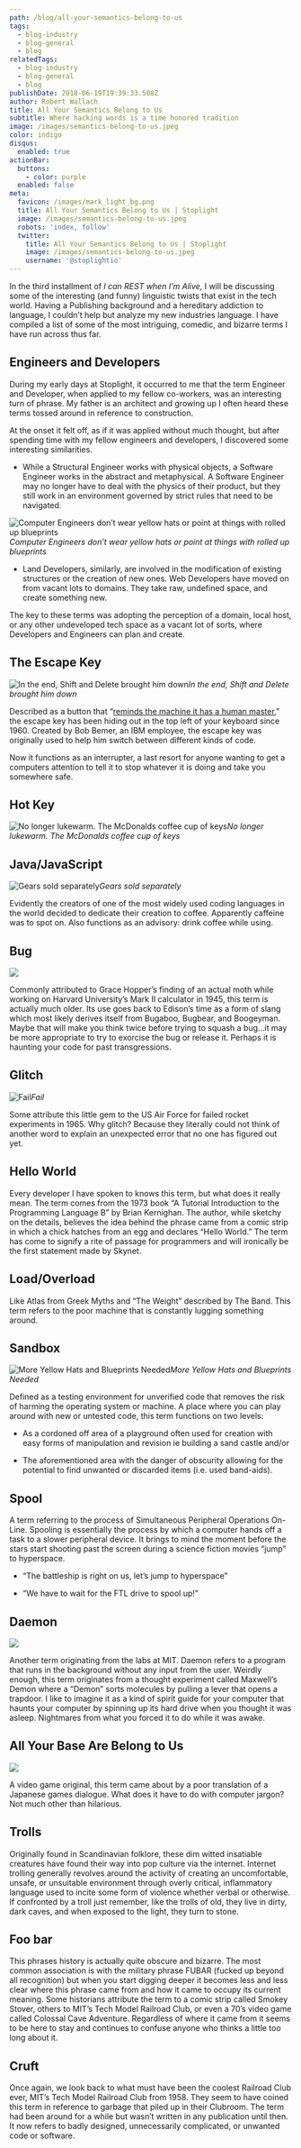 ```yaml
---
path: /blog/all-your-semantics-belong-to-us
tags:
  - blog-industry
  - blog-general
  - blog
relatedTags:
  - blog-industry
  - blog-general
  - blog
publishDate: 2018-06-19T19:39:33.508Z
author: Robert Wallach
title: All Your Semantics Belong to Us
subtitle: Where hacking words is a time honored tradition
image: /images/semantics-belong-to-us.jpeg
color: indigo
disqus:
  enabled: true
actionBar:
  buttons:
    - color: purple
  enabled: false
meta:
  favicon: /images/mark_light_bg.png
  title: All Your Semantics Belong to Us | Stoplight
  image: /images/semantics-belong-to-us.jpeg
  robots: 'index, follow'
  twitter:
    title: All Your Semantics Belong to Us | Stoplight
    image: /images/semantics-belong-to-us.jpeg
    username: '@stoplightio'
---
```

In the third installment of *I can REST when I’m Alive,* I will be discussing some of the interesting (and funny) linguistic twists that exist in the tech world. Having a Publishing background and a hereditary addiction to language, I couldn’t help but analyze my new industries language. I have compiled a list of some of the most intriguing, comedic, and bizarre terms I have run across thus far.

## Engineers and Developers

During my early days at Stoplight, it occurred to me that the term Engineer and Developer, when applied to my fellow co-workers, was an interesting turn of phrase. My father is an architect and growing up I often heard these terms tossed around in reference to construction.

At the onset it felt off, as if it was applied without much thought, but after spending time with my fellow engineers and developers, I discovered some interesting similarities.

* While a Structural Engineer works with physical objects, a Software Engineer works in the abstract and metaphysical. A Software Engineer may no longer have to deal with the physics of their product, but they still work in an environment governed by strict rules that need to be navigated.

![Computer Engineers don’t wear yellow hats or point at things with rolled up blueprints](https://cdn-images-1.medium.com/max/2000/1*XJgMM76kHbhnndOscZrYDg.png)*Computer Engineers don’t wear yellow hats or point at things with rolled up blueprints*

* Land Developers, similarly, are involved in the modification of existing structures or the creation of new ones. Web Developers have moved on from vacant lots to domains. They take raw, undefined space, and create something new.

The key to these terms was adopting the perception of a domain, local host, or any other undeveloped tech space as a vacant lot of sorts, where Developers and Engineers can plan and create.

## The Escape Key

![In the end, Shift and Delete brought him down](https://cdn-images-1.medium.com/max/2000/1*loRcJRQEzuOqPv7vwEughg.jpeg)*In the end, Shift and Delete brought him down*

Described as a button that “[reminds the machine it has a human master](http://www.nytimes.com/2012/10/07/magazine/who-made-that-escape-key.html),” the escape key has been hiding out in the top left of your keyboard since 1960. Created by Bob Bemer, an IBM employee, the escape key was originally used to help him switch between different kinds of code.

Now it functions as an interrupter, a last resort for anyone wanting to get a computers attention to tell it to stop whatever it is doing and take you somewhere safe.

## Hot Key

![No longer lukewarm. The McDonalds coffee cup of keys](https://cdn-images-1.medium.com/max/2000/1*H0QFfthMVagbCN_P9rRhPw.jpeg)*No longer lukewarm. The McDonalds coffee cup of keys*

## Java/JavaScript

![Gears sold separately](https://cdn-images-1.medium.com/max/2000/1*nOyZAagww2aY_fVATpBF1Q.jpeg)*Gears sold separately*

Evidently the creators of one of the most widely used coding languages in the world decided to dedicate their creation to coffee. Apparently caffeine was to spot on. Also functions as an advisory: drink coffee while using.

## Bug

![](https://cdn-images-1.medium.com/max/2000/1*2tG8Mb1KufdcpJl4L1EWIA.jpeg)

Commonly attributed to Grace Hopper’s finding of an actual moth while working on Harvard University’s Mark II calculator in 1945, this term is actually much older. Its use goes back to Edison’s time as a form of slang which most likely derives itself from Bugaboo, Bugbear, and Boogeyman. Maybe that will make you think twice before trying to squash a bug…it may be more appropriate to try to exorcise the bug or release it. Perhaps it is haunting your code for past transgressions.

## Glitch

![Fail](https://cdn-images-1.medium.com/max/2000/1*z-w4ZFU1f772ZEAq7Siakw.gif)*Fail*

Some attribute this little gem to the US Air Force for failed rocket experiments in 1965. Why glitch? Because they literally could not think of another word to explain an unexpected error that no one has figured out yet.

## Hello World

Every developer I have spoken to knows this term, but what does it really mean. The term comes from the 1973 book “A Tutorial Introduction to the Programming Language B” by Brian Kernighan. The author, while sketchy on the details, believes the idea behind the phrase came from a comic strip in which a chick hatches from an egg and declares “Hello World.” The term has come to signify a rite of passage for programmers and will ironically be the first statement made by Skynet.

## Load/Overload

Like Atlas from Greek Myths and “The Weight” described by The Band. This term refers to the poor machine that is constantly lugging something around.

## Sandbox

![More Yellow Hats and Blueprints Needed](https://cdn-images-1.medium.com/max/2000/1*7SrHYKxpvOx-acVs0fXPCQ.jpeg)*More Yellow Hats and Blueprints Needed*

Defined as a testing environment for unverified code that removes the risk of harming the operating system or machine. A place where you can play around with new or untested code, this term functions on two levels:

* As a cordoned off area of a playground often used for creation with easy forms of manipulation and revision ie building a sand castle and/or

* The aforementioned area with the danger of obscurity allowing for the potential to find unwanted or discarded items (i.e. used band-aids).

## Spool

A term referring to the process of Simultaneous Peripheral Operations On-Line. Spooling is essentially the process by which a computer hands off a task to a slower peripheral device. It brings to mind the moment before the stars start shooting past the screen during a science fiction movies “jump” to hyperspace.

* “The battleship is right on us, let’s jump to hyperspace”

* “We have to wait for the FTL drive to spool up!”

## Daemon

![](https://cdn-images-1.medium.com/max/2000/1*UKlJgvm-9E3w85l6U_zVRw.jpeg)

Another term originating from the labs at MIT. Daemon refers to a program that runs in the background without any input from the user. Weirdly enough, this term originates from a thought experiment called Maxwell’s Demon where a “Demon” sorts molecules by pulling a lever that opens a trapdoor. I like to imagine it as a kind of spirit guide for your computer that haunts your computer by spinning up its hard drive when you thought it was asleep. Nightmares from what you forced it to do while it was awake.

## All Your Base Are Belong to Us

![](https://cdn-images-1.medium.com/max/2004/1*brGTmLsPjYYaAhDOyVeprw.jpeg)

A video game original, this term came about by a poor translation of a Japanese games dialogue. What does it have to do with computer jargon? Not much other than hilarious.

## Trolls

Originally found in Scandinavian folklore, these dim witted insatiable creatures have found their way into pop culture via the internet. Internet trolling generally revolves around the activity of creating an uncomfortable, unsafe, or unsuitable environment through overly critical, inflammatory language used to incite some form of violence whether verbal or otherwise. If confronted by a troll just remember, like the trolls of old, they live in dirty, dark caves, and when exposed to the light, they turn to stone.

## Foo bar

This phrases history is actually quite obscure and bizarre. The most common association is with the military phrase FUBAR (fucked up beyond all recognition) but when you start digging deeper it becomes less and less clear where this phrase came from and how it came to occupy its current meaning. Some historians attribute the term to a comic strip called Smokey Stover, others to MIT’s Tech Model Railroad Club, or even a 70’s video game called Colossal Cave Adventure. Regardless of where it came from it seems to be here to stay and continues to confuse anyone who thinks a little too long about it.

## Cruft

Once again, we look back to what must have been the coolest Railroad Club ever, MIT’s Tech Model Railroad Club from 1958. They seem to have coined this term in reference to garbage that piled up in their Clubroom. The term had been around for a while but wasn’t written in any publication until then. It now refers to badly designed, unnecessarily complicated, or unwanted code or software.
